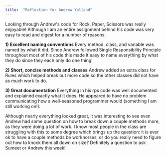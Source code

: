 ```yaml
---
title:  "Reflection for Andrew Yolland"
---
```


Looking through Andrew's code for Rock, Paper, Scissors was really enjoyable! Although I am an entire assignment behind his code was very easy to read and digest for a number of reasons:

**1) Excellent naming conventions**
Every method, class, and variable was named by what it did. Since Andrew followed Single Responsibility Principle throughout most of his code this made it easy to name everything by what they do since they each only do one thing!

**2) Short, concise methods and classes**
Andrew added an extra class for Rules which helped break out more code so the other classes did not have as much work to do. 

**3) Great documentation**
Everything in his rps code was well documented and explained exactly what it does. He appeared to have no problem communicating how a well-seasoned programmer would (something I am still working on!).

Although nearly everything looked great, it was interesting to see even Andrew had some question on how to break down a couple methods more, as they were doing a lot of work. I know most people in the class are struggling with this to some degree which brings up the question: it is ever ok to have a couple methods be workhorses, or do you really need to figure out how to knock them all down on size? Definitely a question to ask Sumeet or Andrew this week!